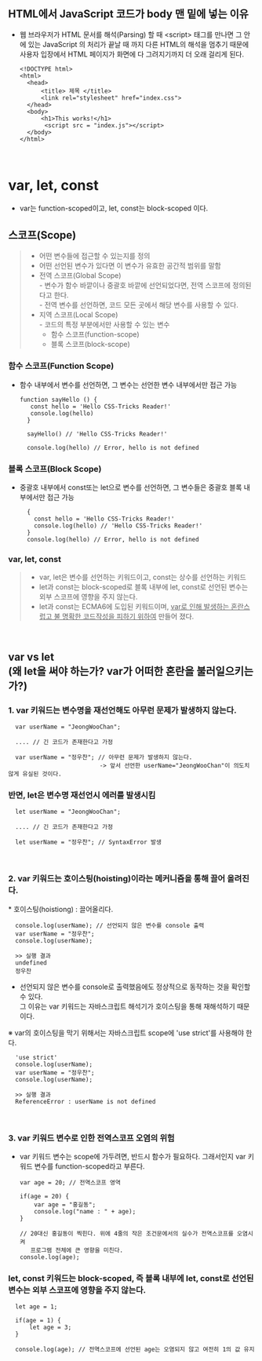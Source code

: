 ## HTML에서 JavaScript 코드가 body 맨 밑에 넣는 이유 

- 웹 브라우저가 HTML 문서를 해석(Parsing) 할 때 \<script> 태그를 만나면 그 안에 있는 JavaScript 의 처리가 끝날 때 까지 다른 HTML의 해석을 멈추기 때문에 사용자 입장에서 HTML 페이지가 화면에 다 그려지기까지 더 오래 걸리게 된다.

      <!DOCTYPE html>
      <html>
        <head>
            <title> 제목 </title>
            <link rel="stylesheet" href="index.css">
        </head>
        <body>
            <h1>This works!</h1>
             <script src = "index.js"></script>
        </body>
      </html>

<br>

# var, let, const

- var는 function-scoped이고, let, const는 block-scoped 이다. 

## 스코프(Scope)
> - 어떤 변수들에 접근할 수 있는지를 정의 
> - 어떤 선언된 변수가 있다면 이 변수가 유효한 공간적 범위를 말함 
> - 전역 스코프(Global Scope) <br>
  \- 변수가 함수 바깥이나 중괄호 바깥에 선언되었다면, 전역 스코프에 정의된다고 한다.<br>
  \- 전역 변수를 선언하면, 코드 모든 곳에서 해당 변수를 사용할 수 있다.
> - 지역 스코프(Local Scope)<br>
  \- 코드의 특정 부분에서만 사용할 수 있는 변수
>   - 함수 스코프(function-scope)
>   - 블록 스코프(block-scope)

### 함수 스코프(Function Scope)
- 함수 내부에서 변수를 선언하면, 그 변수는 선언한 변수 내부에서만 접근 가능 

      function sayHello () {
         const hello = 'Hello CSS-Tricks Reader!'
         console.log(hello)
        }

        sayHello() // 'Hello CSS-Tricks Reader!'

        console.log(hello) // Error, hello is not defined

### 블록 스코프(Block Scope) 
- 중괄호 내부에서 const또는 let으로 변수를 선언하면, 그 변수들은 중괄호 블록 내부에서만 접근 가능 
  
        {
          const hello = 'Hello CSS-Tricks Reader!'
          console.log(hello) // 'Hello CSS-Tricks Reader!'
        }
        console.log(hello) // Error, hello is not defined

### var, let, const 
> - var, let은 변수를 선언하는 키워드이고, const는 상수를 선언하는 키워드 
> - let과 const는 block-scoped로 블록 내부에 let, const로 선언된 변수는 외부 스코프에 영향을 주지 않는다.
> - let과 const는 ECMA6에 도입된 키워드이며, <u>var로 인해 발생하는 혼란스럽고 불 명확한 코드작성을 피하기 위하여</u> 만들어 졌다. 

<br>

## **var vs let <br> (왜 let을 써야 하는가? var가 어떠한 혼란을 불러일으키는가?)**
### 1. var 키워드는 변수명을 재선언해도 아무런 문제가 발생하지 않는다. 

      var userName = "JeongWooChan";

      .... // 긴 코드가 존재한다고 가정 

      var userName = "정우찬"; // 아무런 문제가 발생하지 않는다.
                              -> 앞서 선언한 userName="JeongWooChan"이 의도치 않게 유실된 것이다.

### 반면, let은 변수명 재선언시 에러를 발생시킴 
      let userName = "JeongWooChan"; 

      .... // 긴 코드가 존재한다고 가정 

      let userName = "정우찬"; // SyntaxError 발생


<br>

### 2. var 키워드는 호이스팅(hoisting)이라는 메커니즘을 통해 끌어 올려진다.
\* 호이스팅(hoistiong) : 끌어올리다.  
    
      console.log(userName); // 선언되지 않은 변수를 console 출력
      var userName = "정우찬"; 
      console.log(userName); 

      >> 실행 결과 
      undefined
      정우찬 

- 선언되지 않은 변수를 console로 출력했음에도 정상적으로 동작하는 것을 확인할 수 있다.<br>  그 이유는 var 키워드는 자바스크립트 해석기가 호이스팅을 통해 재해석하기 때문이다. 
  
※ var의 호이스팅을 막기 위해서는 자바스크립트 scope에 'use strict'를 사용해야 한다. 
      
      'use strict'
      console.log(userName); 
      var userName = "정우찬"; 
      console.log(userName);

      >> 실행 결과 
      ReferenceError : userName is not defined 

<br>

### 3. var 키워드 변수로 인한 전역스코프 오염의 위험 
- var 키워드 변수는 scope에 가두려면, 반드시 함수가 필요하다. 그래서인지 var 키워드 변수를 function-scoped라고 부른다. 

      var age = 20; // 전역스코프 영역 

      if(age = 20) {
          var age = "홍길동"; 
          console.log("name : " + age);
      }

      // 20대신 홍길동이 찍힌다. 위에 4줄의 작은 조건문에서의 실수가 전역스코프를 오염시켜
         프로그램 전체에 큰 영향을 미친다.
      console.log(age);

### let, const 키워드는 block-scoped, 즉 블록 내부에 let, const로 선언된 변수는 외부 스코프에 영향을 주지 않는다. 

      let age = 1; 

      if(age = 1) {
          let age = 3; 
      }

      console.log(age); // 전역스코프에 선언된 age는 오염되지 않고 여전히 1의 값 유지 
